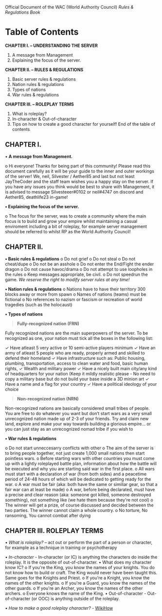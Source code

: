     


Official Document of the WAC (World Authority Council)
*Rules & Regulations Book*

# Table of Contents
**CHAPTER I. – UNDERSTANDING THE SERVER**
1. A message from Management
2. Explaining the focus of the server.

**CHAPTER II. – RULES & REGULATIONS**
1. Basic server rules & regulations
2. Nation rules & regulations
3. Types of nations
4. War rules & regulations

**CHAPTER III. – ROLEPLAY TERMS**
1. What is roleplay?
2. In-character & Out-of-character
3. Tips on how to create a good character for yourself!
End of the table of contents

## **CHAPTER I.**

• **A message from Management.**

o Hi everyone! Thanks for being part of this community! Please read this document carefully as it will be your guide to the inner and outer workings of the server! We, neil, Silvester / Aether85 and last but not least JayTheCoder and the staff team wishes you a happy stay on the server. If you have any issues you think would be best to share with Management, it is advised to message Silvesteeer#0102 or neil#4747 on discord and Aether85, deathlife23 in-game!

**• Explaining the focus of the server.**

o The focus for the server, was to create a community where the main focus is to build and grow your empire whilst maintaining a casual enviroment including a bit of roleplay, for example server management should be referred to whilst RP as the World Authority Council!

## CHAPTER II.

**• Basic rules & regulations**
o Do not grief
o Do not steal
o Do not cheat/dupe
o Do not be an asshole
o Do not enter the End/Fight the ender dragon
o Do not cause havoc/drama
o Do not attempt to use loopholes in the rules
o Keep messages appropriate, be civil.
o Do not speedrun the game.
*We reserve the right to modify server rules at any time!*

**• Nation rules & regulations**
o Nations have to have their territory 300 blocks away or more from spawn
o Names of nations (teams) must be fictional
o No references to nazism or fascism or recreation of world tragedies (such as the holocaust)

**• Types of nations**

> **Fully-recognized nation (FRN)**

Fully recognized nations are the main superpowers of the server. To be recognized as one, your nation must tick all the boxes in the following list:

✓ Have atleast 5 very active or 10 semi-active players minimum
✓ Have an army of atleast 5 people who are ready, properly armed and skilled to defend their homeland
✓ Have infrastructure such as: Public housing, plumbing, transportation, access to clean water and food, basic human rights,
✓ Wealth and military power
✓ Have a nicely built main city/any kind of headquarters for your nation (Keep it mildly realistic please - No need to copy a military base but do not build your base inside a 3D minion art
✓ Have a name and a flag for your country
✓ Have a political ideology of your choice

> **Non-recognized nation (NRN)** 

Non-recognized nations are basically considered small tribes of people. You are free to do whatever you want but don’t start wars as a very small unrecognized nation made up of 2-3 of your friends. Try and claim new land, explore and make your way towards building a glorious empire… or you can just stay as an unrecognized nomad tribe if you wish to

**• War rules & regulations**

o Do not start unneccesarry conflicts with other
o The aim of the server is to bring people together, not just create 1,000 small nations then start pointless wars.
o Before starting wars with other countries you must come up with a lightly roleplayed battle plan, information about how the battle will be executed and why you are starting said war in the first place.
o All wars must start with a declaration of war (from both sides) and a peacetime period of 24-48 hours of which will be dedicated to getting ready for the war.
o A war must be fair (aka: both have the same or similiar gear, so that a fair war can at least be made)
o A war, before being declarated, must have a precise and clear reason (aka: someone got killed, someone destroyed something), not something like (we hate them because they're not cool)
o The winner will get a prize, of course discussed and decided between the two parties. The winner cannot claim a whole country.
o No torture, No ransoming, You cannot combat after dying

## CHAPTER III. ROLEPLAY TERMS

• *What is roleplay?* – act out or perform the part of a person or character, for example as a technique in training or psychotherapy

• *In-character* - In-character (or IC) is anything the characters do inside the roleplay. It is the opposite of out-of-character. • What does my character know IC? o If you're the King, you know the names of your knights. You do not know how to build or craft. The King would never have been taught this. Same goes for the Knights and Priest. o If you're a Knight, you know the names of the other knights. o If you're a Guard, you know the names of the other guards. o If you're an Archer, you know the names of the other archers. o Everyone knows the name of the King. • Out-of-character - Out-of-character (or OOC) is anything outside of the roleplay.

• *How to make a good roleplay character?* - [WikiHow](https://www.wikihow.com/Make-a-Roleplay-Character)

